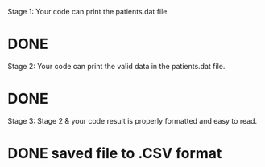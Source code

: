 Stage 1: Your code can print the patients.dat file. 
# DONE
Stage 2: Your code can print the valid data in the patients.dat file. 
# DONE
Stage 3: Stage 2 & your code result is properly formatted and easy to read. 
# DONE saved file to .CSV format
